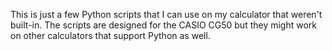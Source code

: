 This is just a few Python scripts that I can use on my calculator that weren't built-in. The scripts are designed for the CASIO CG50 but they might work on other calculators that support Python as well.